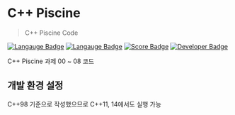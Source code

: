 # C++ Piscine
> C++ Piscine Code

[![Langauge Badge](https://img.shields.io/badge/Language-C++-orange)]()
[![Langauge Badge](https://img.shields.io/badge/C++_version-98-orange)]()
[![Score Badge](https://img.shields.io/badge/Score-100/100-blue)]()
[![Developer Badge](https://img.shields.io/badge/By-seunghoh-red)]()

C++ Piscine 과제 00 ~ 08 코드

## 개발 환경 설정

C++98 기준으로 작성했으므로 C++11, 14에서도 실행 가능
